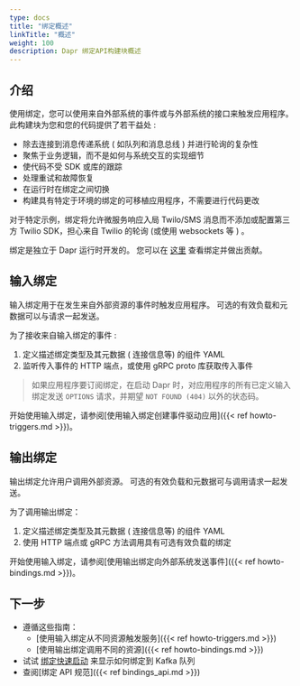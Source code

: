 ```yaml
---
type: docs
title: "绑定概述"
linkTitle: "概述"
weight: 100
description: Dapr 绑定API构建块概述
---
```


## 介绍

使用绑定，您可以使用来自外部系统的事件或与外部系统的接口来触发应用程序。 此构建块为您和您的代码提供了若干益处 :

- 除去连接到消息传递系统 ( 如队列和消息总线 ) 并进行轮询的复杂性
- 聚焦于业务逻辑，而不是如何与系统交互的实现细节
- 使代码不受 SDK 或库的跟踪
- 处理重试和故障恢复
- 在运行时在绑定之间切换
- 构建具有特定于环境的绑定的可移植应用程序，不需要进行代码更改

对于特定示例，绑定将允许微服务响应入局 Twilo/SMS 消息而不添加或配置第三方 Twilio SDK，担心来自 Twilio 的轮询 (或使用 websockets 等 ) 。

绑定是独立于 Dapr 运行时开发的。 您可以在 [这里](https://github.com/dapr/components-contrib/tree/master/bindings) 查看绑定并做出贡献。

## 输入绑定

输入绑定用于在发生来自外部资源的事件时触发应用程序。 可选的有效负载和元数据可以与请求一起发送。

为了接收来自输入绑定的事件 :

1. 定义描述绑定类型及其元数据 ( 连接信息等) 的组件 YAML
2. 监听传入事件的 HTTP 端点，或使用 gRPC proto 库获取传入事件

> 如果应用程序要订阅绑定，在启动 Dapr 时，对应用程序的所有已定义输入绑定发送 `OPTIONS` 请求，并期望 `NOT FOUND (404)` 以外的状态码。

开始使用输入绑定，请参阅[使用输入绑定创建事件驱动应用]({{< ref howto-triggers.md >}})。

## 输出绑定

输出绑定允许用户调用外部资源。 可选的有效负载和元数据可与调用请求一起发送。

为了调用输出绑定：

1. 定义描述绑定类型及其元数据 ( 连接信息等) 的组件 YAML
2. 使用 HTTP 端点或 gRPC 方法调用具有可选有效负载的绑定

开始使用输入绑定，请参阅[使用输出绑定向外部系统发送事件]({{< ref howto-bindings.md >}})。

## 下一步
* 遵循这些指南：
    * [使用输入绑定从不同资源触发服务]({{< ref howto-triggers.md >}})
    * [使用输出绑定调用不同的资源]({{< ref howto-bindings.md >}})
* 试试 [绑定快速启动](https://github.com/dapr/quickstarts/tree/master/tutorials/bindings/README.md) 来显示如何绑定到 Kafka 队列
* 查阅[绑定 API 规范]({{< ref bindings_api.md >}})
